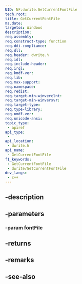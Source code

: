 ```yaml
---
UID: NF:dwrite.GetCurrentFontFile
tech.root: 
title: GetCurrentFontFile
ms.date: 
targetos: Windows
description: 
req.assembly: 
req.construct-type: function
req.ddi-compliance: 
req.dll: 
req.header: dwrite.h
req.idl: 
req.include-header: 
req.irql: 
req.kmdf-ver: 
req.lib: 
req.max-support: 
req.namespace: 
req.redist: 
req.target-min-winverclnt: 
req.target-min-winversvr: 
req.target-type: 
req.type-library: 
req.umdf-ver: 
req.unicode-ansi: 
topic_type:
 - apiref
api_type:
 - 
api_location:
 - dwrite.h
api_name:
 - GetCurrentFontFile
f1_keywords:
 - GetCurrentFontFile
 - dwrite/GetCurrentFontFile
dev_langs:
 - c++
---
```


## -description

## -parameters

### -param fontFile

## -returns

## -remarks

## -see-also

